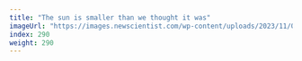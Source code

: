 ```yaml
---
title: "The sun is smaller than we thought it was"
imageUrl: "https://images.newscientist.com/wp-content/uploads/2023/11/07110555/SEI_178380549.jpg?width=788"
index: 290
weight: 290
---
```


